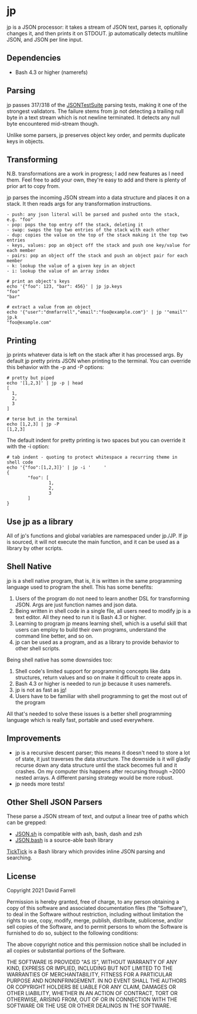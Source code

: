 jp
==
jp is a JSON processor: it takes a stream of JSON text, parses it, optionally changes it, and then prints it on STDOUT. jp automatically detects multiline JSON, and JSON per line input.


Dependencies
------------
* Bash 4.3 or higher (namerefs)


Parsing
-------
jp passes 317/318 of the [JSONTestSuite](https://github.com/nst/JSONTestSuite) parsing tests, making it one of the strongest validators. The failure stems from jp not detecting a trailing null byte in a text stream which is not newline terminated. It detects any null byte encountered mid-stream though.

Unlike some parsers, jp preserves object key order, and permits duplicate keys in objects.

Transforming
------------
N.B. transformations are a work in progress; I add new features as I need them. Feel free to add your own, they're easy to add and there is plenty of prior art to copy from.

jp parses the incoming JSON stream into a data structure and places it on a stack. It then reads args for any transformation instructions.

    - push: any json literal will be parsed and pushed onto the stack, e.g. "foo"
    - pop: pops the top entry off the stack, deleting it
    - swap: swaps the top two entries of the stack with each other
    - dup: copies the value on the top of the stack making it the top two entries
    - keys, values: pop an object off the stack and push one key/value for each member
    - pairs: pop an object off the stack and push an object pair for each member
    - k: lookup the value of a given key in an object
    - i: lookup the value of an array index

    # print an object's keys
    echo '{"foo": 123, "bar": 456}' | jp jp.keys
    "foo"
    "bar"

    # extract a value from an object
    echo '{"user":"dnmfarrell","email":"foo@example.com"}' | jp '"email"' jp.k
    "foo@example.com"


Printing
--------
jp prints whatever data is left on the stack after it has processed args. By default jp pretty prints JSON when printing to the terminal. You can override this behavior with the  -p and -P options:

    # pretty but piped
    echo '[1,2,3]' | jp -p | head
    [
      1,
      2,
      3
    ]

    # terse but in the terminal
    echo [1,2,3] | jp -P
    [1,2,3]

The default indent for pretty printing is two spaces but you can override it with the -i option:

    # tab indent - quoting to protect whitespace a recurring theme in shell code
    echo '{"foo":[1,2,3]}' | jp -i '     '
    {
            "foo": [
                    1,
                    2,
                    3
            ]
    }

Use jp as a library
-------------------
All of jp's functions and global variables are namespaced under jp./JP. If jp is sourced, it will not execute the main function, and it can be used as a library by other scripts.


Shell Native
------------
jp is a shell native program, that is, it is written in the same programming language used to program the shell. This has some benefits:

1. Users of the program do not need to learn another DSL for transforming JSON. Args are just function names and json data.
2. Being written in shell code in a single file, all users need to modify jp is a text editor. All they need to run it is Bash 4.3 or higher.
3. Learning to program jp means learning shell, which is a useful skill that users can employ to build their own programs, understand the command line better, and so on.
4. jp can be used as a program, and as a library to provide behavior to other shell scripts.

Being shell native has some downsides too:
1. Shell code's limited support for programming concepts like data structures, return values and so on make it difficult to create apps in.
2. Bash 4.3 or higher is needed to run jp because it uses namerefs.
3. jp is not as fast as [jq](https://stedolan.github.io/jq/)!
4. Users have to be familiar with shell programming to get the most out of the program

All that's needed to solve these issues is a better shell programming language which is really fast, portable and used everywhere.


Improvements
------------
* jp is a recursive descent parser; this means it doesn't need to store a lot of state, it just traverses the data structure. The downside is it will gladly recurse down any data structure until the stack becomes full and it crashes. On my computer this happens after recursing through ~2000 nested arrays. A different parsing strategy would be more robust.
* jp needs more tests!


Other Shell JSON Parsers
------------------------
These parse a JSON stream of text, and output a linear tree of paths which can be grepped:
* [JSON.sh](https://github.com/dominictarr/JSON.sh/) is compatible with ash, bash, dash and zsh
* [JSON.bash](https://github.com/ingydotnet/git-hub/tree/master/ext/json-bash) is a source-able bash library

[TickTick](https://github.com/kristopolous/TickTick) is a Bash library which provides inline JSON parsing and searching.


License
-------
Copyright 2021 David Farrell

Permission is hereby granted, free of charge, to any person obtaining a copy of this software and associated documentation files (the "Software"), to deal in the Software without restriction, including without limitation the rights to use, copy, modify, merge, publish, distribute, sublicense, and/or sell copies of the Software, and to permit persons to whom the Software is furnished to do so, subject to the following conditions:

The above copyright notice and this permission notice shall be included in all copies or substantial portions of the Software.

THE SOFTWARE IS PROVIDED "AS IS", WITHOUT WARRANTY OF ANY KIND, EXPRESS OR IMPLIED, INCLUDING BUT NOT LIMITED TO THE WARRANTIES OF MERCHANTABILITY, FITNESS FOR A PARTICULAR PURPOSE AND NONINFRINGEMENT. IN NO EVENT SHALL THE AUTHORS OR COPYRIGHT HOLDERS BE LIABLE FOR ANY CLAIM, DAMAGES OR OTHER LIABILITY, WHETHER IN AN ACTION OF CONTRACT, TORT OR OTHERWISE, ARISING FROM, OUT OF OR IN CONNECTION WITH THE SOFTWARE OR THE USE OR OTHER DEALINGS IN THE SOFTWARE.
